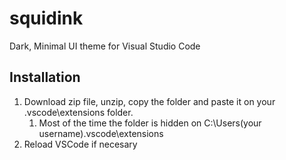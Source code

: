 # squidink
Dark, Minimal UI theme for Visual Studio Code

## Installation

1. Download zip file, unzip, copy the folder and paste it on your .vscode\extensions folder.
    1. Most of the time the folder is hidden on C:\Users\(your username)\.vscode\extensions
2. Reload VSCode if necesary
